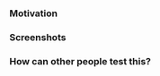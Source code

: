 ### Motivation

<!-- Please mention what this PR does -->

### Screenshots

<!-- If your changes affect the UI, providing "before" and "after" screenshots will
greatly reduce the amount of work needed to review your work. -->

### How can other people test this?
